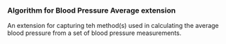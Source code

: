 ### Algorithm for Blood Pressure Average extension

An extension for capturing teh method(s) used in calculating the average blood pressure from a set of blood pressure measurements.
